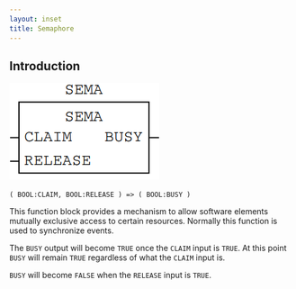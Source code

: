 ```yaml
---
layout: inset
title: Semaphore
---
```


## Introduction

![Semaphore](/reference/standard-function-blocks/semaphore.png)

`( BOOL:CLAIM, BOOL:RELEASE ) => ( BOOL:BUSY )`

This function block provides a mechanism to allow software elements mutually exclusive access to certain resources.
Normally this function is used to synchronize events. 

The `BUSY` output will become `TRUE` once the `CLAIM` input is `TRUE`.  At this point `BUSY` will remain `TRUE` regardless of what the `CLAIM` input is.  

`BUSY` will become `FALSE` when the `RELEASE` input is `TRUE`.
